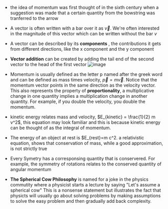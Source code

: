 * the idea of momentum was first thought of in the sixth century when a suggestion was made that a certain quantity from the bowstring was tranferred to the arrow

* A vector is often written with a bar over it as $\vec{v}$. We're often interested in the magnitude of this vector which can be written without the bar $v$

* A vector can be described by its **components** , the contributions it gets from different directions, like the x component and the y component

* **Vector addition** can be created by adding the tail end of the second vector to the head of the first vector ![image](https://user-images.githubusercontent.com/7660667/203226333-9368013a-7ba7-4685-abf2-1c4fd64e02b0.png)

* Momentum is usually defined as the letter p named after the greek word and can be defined as mass times velocity, $\vec{p}=m \vec{v}$. Notice that the momentum vector points in the same direction as the velocity vector. This also represents the property of **proportionality**, a multiplicative change in one quantity implies a multiplication change in another quantity. For example, if you double the velocity, you double the momentum. 

* kinetic energy relates mass and velocity, $E_{kinetic} = \frac{1}{2} m v^2$, this equation may look familiar and this is because kinetic energy can be thought of as the integral of momentum.

* The energy of an object at rest is $E_{rest}=m c^2. a relativistic equation, shows that conservation of mass, while a good approximation, is not strictly true

* Every Symetry has a corresponsing quantity that is conservered. For example, the symmetry of rotations relates to the conserved quantity of angular momentum

* **The Spherical Cow Philosophy** is named for a joke in the physics commutity where a physicist starts a lecture by saying "Let's assume a spherical cow" This is a nonsense statement but illustrates the fact that physicts will usually go about solving problems by making assumptions to solve the easy problem and then gradually add back complexity.


